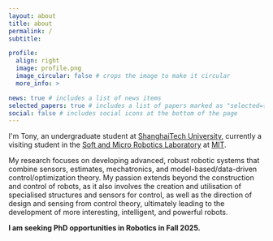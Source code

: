 ```yaml
---
layout: about
title: about
permalink: /
subtitle:

profile:
  align: right
  image: profile.png
  image_circular: false # crops the image to make it circular
  more_info: >

news: true # includes a list of news items
selected_papers: true # includes a list of papers marked as "selected={true}"
social: false # includes social icons at the bottom of the page
---
```


I'm Tony, an undergraduate student at [ShanghaiTech University](https://www.shanghaitech.edu.cn/), currently a visiting student in the [Soft and Micro Robotics Laboratory](https://smrl.mit.edu/) at [MIT](https://mit.edu/).

My research focuses on developing advanced, robust robotic systems that combine sensors, estimates, mechatronics, and model-based/data-driven control/optimization theory. My passion extends beyond the construction and control of robots, as it also involves the creation and utilisation of specialised structures and sensors for control, as well as the direction of design and sensing from control theory, ultimately leading to the development of more interesting, intelligent, and powerful robots.

**I am seeking PhD opportunities in Robotics in Fall 2025.**
